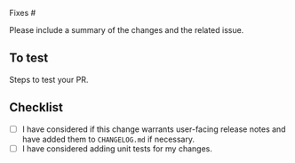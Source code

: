 Fixes #

Please include a summary of the changes and the related issue.

## To test

Steps to test your PR.

## Checklist

- [ ] I have considered if this change warrants user-facing release notes and have added them to `CHANGELOG.md` if necessary.
- [ ] I have considered adding unit tests for my changes.
